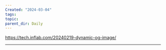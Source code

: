 ```yaml
---
Created: "2024-03-04"
tags: 
topic: 
parent_dir: Daily
---
```

https://tech.inflab.com/20240219-dynamic-og-image/

---  

